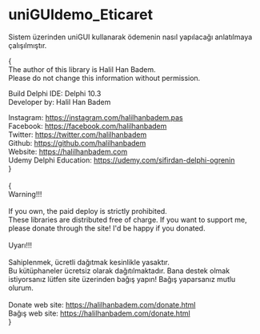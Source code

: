 # uniGUIdemo_Eticaret
Sistem üzerinden uniGUI kullanarak ödemenin nasıl yapılacağı anlatılmaya çalışılmıştır.<br>

{<br>
  The author of this library is Halil Han Badem.<br>
  Please do not change this information without permission.<br>

  Build Delphi IDE: Delphi 10.3<br>
  Developer by: Halil Han Badem<br>

  Instagram: https://instagram.com/halilhanbadem.pas <br>
  Facebook: https://facebook.com/halilhanbadem<br>
  Twitter: https://twitter.com/halilhanbadem<br>
  Github: https://github.com/halilhanbadem<br>
  Website: https://halilhanbadem.com<br>
  Udemy Delphi Education: https://udemy.com/sifirdan-delphi-ogrenin<br>
}<br>
<br>
{<br>
Warning!!!<br>
<br>
If you own, the paid deploy is strictly prohibited. <br>
These libraries are distributed free of charge. If you want to support me, please donate through the site! I'd be happy if you donated.<br>
<br>
Uyarı!!!<br>
<br>
Sahiplenmek, ücretli dağıtmak kesinlikle yasaktır. <br>
Bu kütüphaneler ücretsiz olarak dağıtılmaktadır. Bana destek olmak istiyorsanız lütfen site üzerinden bağış yapın! Bağış yaparsanız mutlu olurum.<br>
<br>
Donate web site: https://halilhanbadem.com/donate.html<br>
Bağış web site: https://halilhanbadem.com/donate.html  <br>
}
